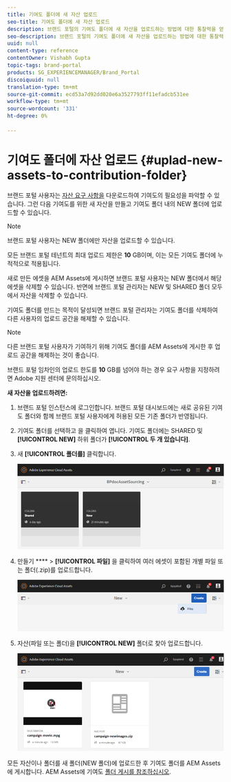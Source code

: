 ```yaml
---
title: 기여도 폴더에 새 자산 업로드
seo-title: 기여도 폴더에 새 자산 업로드
description: 브랜드 포털의 기여도 폴더에 새 자산을 업로드하는 방법에 대한 통찰력을 얻을 수 있습니다.
seo-description: 브랜드 포털의 기여도 폴더에 새 자산을 업로드하는 방법에 대한 통찰력을 얻을 수 있습니다.
uuid: null
content-type: reference
contentOwner: Vishabh Gupta
topic-tags: brand-portal
products: SG_EXPERIENCEMANAGER/Brand_Portal
discoiquuid: null
translation-type: tm+mt
source-git-commit: ecd53a7d92dd020e6a3527793ff11efadcb531ee
workflow-type: tm+mt
source-wordcount: '331'
ht-degree: 0%

---
```



# 기여도 폴더에 자산 업로드 {#uplad-new-assets-to-contribution-folder}

브랜드 포털 사용자는 [자산 요구 사항을](brand-portal-download-asset-requirements.md) 다운로드하여 기여도의 필요성을 파악할 수 있습니다.
그런 다음 기여도를 위한 새 자산을 만들고 기여도 폴더 내의 NEW 폴더에 업로드할 수 있습니다.

>[!NOTE]
>
>브랜드 포털 사용자는 NEW 폴더에만 자산을 업로드할 수 있습니다.
>
>모든 브랜드 포털 테넌트의 최대 업로드 제한은 **10** GB이며, 이는 모든 기여도 폴더에 누적적으로 적용됩니다.

새로 만든 에셋을 AEM Assets에 게시하면 브랜드 포털 사용자는 NEW 폴더에서 해당 에셋을 삭제할 수 있습니다. 반면에 브랜드 포털 관리자는 NEW 및 SHARED 폴더 모두에서 자산을 삭제할 수 있습니다.

기여도 폴더를 만드는 목적이 달성되면 브랜드 포털 관리자는 기여도 폴더를 삭제하여 다른 사용자의 업로드 공간을 해제할 수 있습니다.

>[!NOTE]
>
>다른 브랜드 포털 사용자가 기여하기 위해 기여도 폴더를 AEM Assets에 게시한 후 업로드 공간을 해제하는 것이 좋습니다.
>
>브랜드 포털 임차인의 업로드 한도를 **10** GB를 넘어야 하는 경우 요구 사항을 지정하려면 Adobe 지원 센터에 문의하십시오.

**새 자산을 업로드하려면:**

1. 브랜드 포털 인스턴스에 로그인합니다.
브랜드 포털 대시보드에는 새로 공유된 기여도 폴더와 함께 브랜드 포털 사용자에게 허용된 모든 기존 폴더가 반영됩니다.

1. 기여도 폴더를 선택하고 을 클릭하여 엽니다. 기여도 폴더에는 SHARED 및 **[!UICONTROL NEW]** 하위 폴더가 **[!UICONTROL 두 개 있습니다]**.

1. 새 **[!UICONTROL 폴더를]** 클릭합니다.

   ![](assets/upload-new-assets1.png)

1. 만들기 **** > **[!UICONTROL 파일]** 을 클릭하여 여러 에셋이 포함된 개별 파일 또는 폴더(.zip)를 업로드합니다.

   ![](assets/upload-new-assets2.png)

1. 자산(파일 또는 폴더)을 **[!UICONTROL NEW]** 폴더로 찾아 업로드합니다.

   ![](assets/upload-new-assets3.png)

모든 자산이나 폴더를 새 폴더(NEW 폴더)에 업로드한 후 기여도 폴더를 AEM Assets에 게시합니다. AEM Assets에 기여도 [폴더 게시를 참조하십시오](brand-portal-publish-contribution-folder-to-aem-assets.md).
